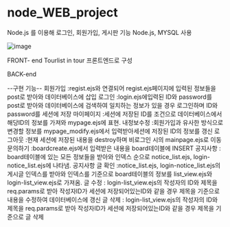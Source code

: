 # node_WEB_project
Node.js 를 이용해 로그인, 회원가입, 게시판 기능 
Node.js, MYSQL 사용

![image](https://user-images.githubusercontent.com/86454797/209308889-089aa15d-e3b9-419c-96c8-933af1dcbd7a.png)

FRONT- end
Tourlist in tour 프론트엔드로 구성

BACK-end

--구현 기능--
회원가입 :regist.ejs와 연결되어 regist.ejs페이지에 입력된 정보들을 post로 받아와 데이터베이스에 삽입
로그인 :login.ejs에입력된 ID와 password를 post로 받아와 데이터베이스에 검색하여 일치하는 정보가 있을 경우 로그인하며 ID와 password를 세션에 저장
마이페이지 :세션에 저장된 ID를 조건으로 데이터베이스에서 해당ID의 정보를 가져와 mypage.ejs에 표현.
내정보수정 :회원가입과 유사한 방식으로 변경할 정보를 mypage_modify.ejs에서 입력받아세션에 저장된 ID의 정보를 갱신
로그아웃 :현재 세션에 저장된 내용을 destroy하며 비로그인 시의 mainpage.ejs로 이동
문의하기 :boardcreate.ejs에서 입력받은 내용을 board테이블에 INSERT
공지사항 : board테이블에 있는 모든 정보들을 받아와 인덱스 순으로 notice_list.ejs, login-notice_list.ejs에 나타냄.
공지사항 글 확인 :notice_list.ejs, login-notice_list.ejs의 게시글 인덱스를 받아와 인덱스를 기준으로 board테이블의 정보를 list_view.ejs와 login-list_view.ejs로 가져옴.
글 수정 : login-list_view.ejs의 작성자의 ID와 제목을 req.params로 받아 작성자ID가 세션에 저장되어있는ID와 같을 경우 제목을 기준으로 내용을 수정하여 데이터베이스에 갱신
글 삭제 : login-list_view.ejs의 작성자의 ID와 제목을 req.params로 받아 작성자ID가 세션에 저장되어있는ID와 같을 경우 제목을 기준으로 글 삭제
